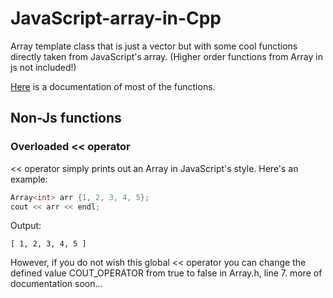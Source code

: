 # JavaScript-array-in-Cpp
Array template class that is just a vector but with some cool functions directly taken from JavaScript's array. (Higher order functions from Array in js not included!)

[Here](https://github.com/Asabeneh/30-Days-Of-JavaScript/blob/master/05_Day_Arrays/05_day_arrays.md) is a documentation of most of the functions.

## Non-Js functions

### Overloaded << operator
<< operator simply prints out an Array in JavaScript's style. Here's an example:
```cpp
Array<int> arr {1, 2, 3, 4, 5};
cout << arr << endl;
```
Output:
```
[ 1, 2, 3, 4, 5 ]
```
However, if you do not wish this global << operator you can change the defined value COUT_OPERATOR from true to false in Array.h, line 7.
more of documentation soon...
